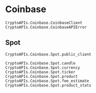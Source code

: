 # Coinbase

```@docs
CryptoAPIs.Coinbase.CoinbaseClient
CryptoAPIs.Coinbase.CoinbaseAPIError
```

## Spot

```@docs
CryptoAPIs.Coinbase.Spot.public_client
```

```@docs
CryptoAPIs.Coinbase.Spot.candle
CryptoAPIs.Coinbase.Spot.currency
CryptoAPIs.Coinbase.Spot.ticker
CryptoAPIs.Coinbase.Spot.product
CryptoAPIs.Coinbase.Spot.fee_estimate
CryptoAPIs.Coinbase.Spot.product_stats
```
